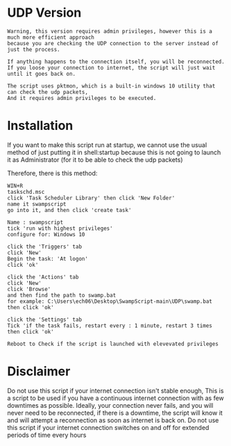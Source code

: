 # UDP Version
```
Warning, this version requires admin privileges, however this is a much more efficient approach
because you are checking the UDP connection to the server instead of just the process.

If anything happens to the connection itself, you will be reconnected.
If you loose your connection to internet, the script will just wait until it goes back on.

The script uses pktmon, which is a built-in windows 10 utility that can check the udp packets,
And it requires admin privileges to be executed.
``` 


# Installation

If you want to make this script run at startup, we cannot use the usual method of just putting it in shell:startup 
because this is not going to launch it as Administrator (for it to be able to check the udp packets)

Therefore, there is this method:
```
WIN+R
taskschd.msc 
click 'Task Scheduler Library' then click 'New Folder'
name it swampscript
go into it, and then click 'create task'

Name : swampscript
tick 'run with highest privileges'
configure for: Windows 10

click the 'Triggers' tab
click 'New'
Begin the task: 'At logon'
click 'ok'

click the 'Actions' tab
click 'New'
click 'Browse'
and then find the path to swamp.bat
for example: C:\Users\ech06\Desktop\SwampScript-main\UDP\swamp.bat
then click 'ok'

click the 'Settings' tab
Tick 'if the task fails, restart every : 1 minute, restart 3 times
then click 'ok'

Reboot to Check if the script is launched with elevevated privileges
```

# Disclaimer

Do not use this script if your internet connection isn't stable enough,
This is a script to be used if you have a continuous internet connection with as few 
downtimes as possible. Ideally, your connection never fails, and you will never need to be reconnected, if there is a downtime, the script will know it and will attempt a reconnection as soon as internet is back on. Do not use this script if your internet connection switches on and off for extended periods of time every hours
